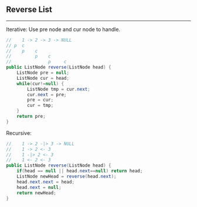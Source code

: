 ## Reverse List
---
Iterative: Use pre node and cur node to handle.
```java
//    1 -> 2 -> 3 -> NULL
// p  c
//    p    c
//         p    c
//              p     c
public ListNode reverse(ListNode head) {
	ListNode pre = null;
	ListNode cur = head;
	while(cur!=null) {
		ListNode tmp = cur.next;
		cur.next = pre;
		pre = cur;
		cur = tmp;
	}
	return pre;
}
```

Recursive:
```java
//    1 -> 2 -|> 3 -> NULL
//    1 -> 2 <- 3     
//    1 -|> 2 <- 3 
//    1 <- 2 <- 3 
public ListNode reverse(ListNode head) {
	if(head == null || head.next==null) return head;
	ListNode newHead = reverse(head.next);
	head.next.next = head;
	head.next = null;
	return newHead;
}
```